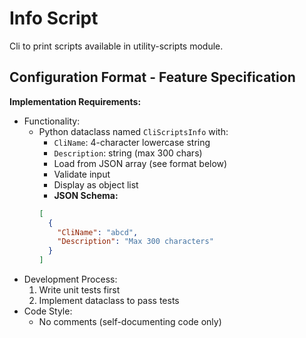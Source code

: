 # Info Script

Cli to print scripts available in utility-scripts module.

## Configuration Format - Feature Specification

**Implementation Requirements:**

- Functionality:
  - Python dataclass named `CliScriptsInfo` with:
    - `CliName`: 4-character lowercase string
    - `Description`: string (max 300 chars)
    - Load from JSON array (see format below)
    - Validate input
    - Display as object list
    - **JSON Schema:**
    ```json
    [
      {
        "CliName": "abcd",
        "Description": "Max 300 characters"
      }
    ]
    ```
- Development Process:
  1. Write unit tests first
  2. Implement dataclass to pass tests
- Code Style:
  - No comments (self-documenting code only)
